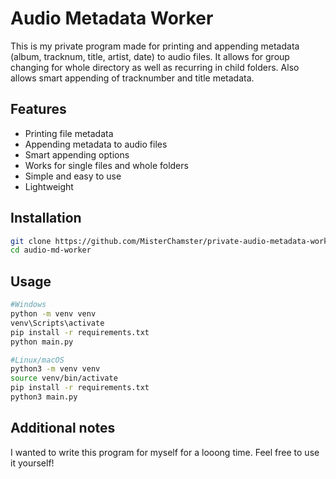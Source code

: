 # Audio Metadata Worker
This is my private program made for printing and appending metadata (album, tracknum, title, artist, date) to audio files. It allows for group changing for whole directory as well as recurring in child folders. Also allows smart appending of tracknumber and title metadata.

## Features
- Printing file metadata
- Appending metadata to audio files
- Smart appending options
- Works for single files and whole folders
- Simple and easy to use
- Lightweight

## Installation
```bash
git clone https://github.com/MisterChamster/private-audio-metadata-worker.git audio-md-worker
cd audio-md-worker
```

## Usage
```bash
#Windows
python -m venv venv
venv\Scripts\activate
pip install -r requirements.txt
python main.py
```
```bash
#Linux/macOS
python3 -m venv venv
source venv/bin/activate
pip install -r requirements.txt
python3 main.py
```

## Additional notes
I wanted to write this program for myself for a looong time. Feel free to use it yourself!
